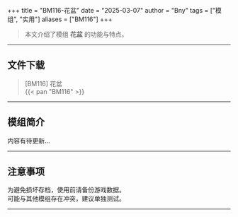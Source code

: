 +++
title = "BM116-花盆"
date = "2025-03-07"
author = "Bny"
tags = ["模组", "实用"]
aliases = ["BM116"]
+++

> 本文介绍了模组 **花盆** 的功能与特点。

---

## 文件下载

> [BM116] 花盆  
{{< pan "BM116" >}}  

---

## 模组简介

>  
内容有待更新...  

---

## 注意事项

>  
为避免损坏存档，使用前请备份游戏数据。  
可能与其他模组存在冲突，建议单独测试。  

---

